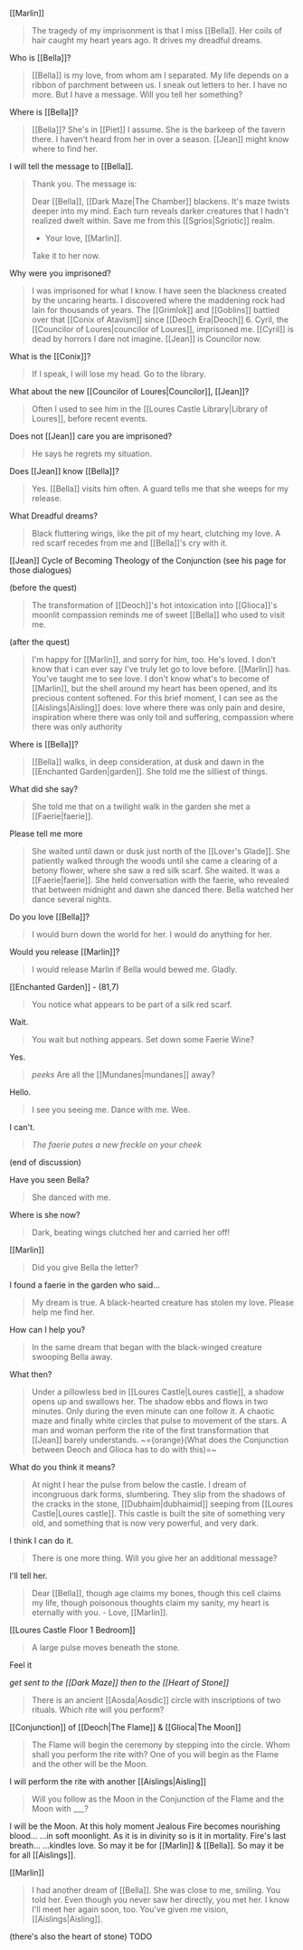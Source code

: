 [[Marlin]]
> The tragedy of my imprisonment is that I miss [[Bella]]. Her coils of hair caught my heart years ago. It drives my dreadful dreams.

Who is [[Bella]]?
> [[Bella]] is my love, from whom am I separated. My life depends on a ribbon of parchment between us. I sneak out letters to her. I have no more. But I have a message. Will you tell her something?

Where is [[Bella]]?
> [[Bella]]? She's in [[Piet]] I assume. She is the barkeep of the tavern there. I haven't heard from her in over a season. [[Jean]] might know where to find her.

I will tell the message to [[Bella]].
> Thank you. The message is:
>
> Dear [[Bella]], [[Dark Maze|The Chamber]] blackens. It's maze twists deeper into my mind. Each turn reveals darker creatures that I hadn't realized dwelt within. Save me from this [[Sgrios|Sgriotic]] realm.
> 
> - Your love, [[Marlin]].
> 
> Take it to her now.

Why were you imprisoned?
> I was imprisoned for what I know. I have seen the blackness created by the uncaring hearts. I discovered where the maddening rock had lain for thousands of years.
> The [[Grimlok]] and [[Goblins]] battled over that [[Conix of Atavism]] since [[Deoch Era|Deoch]] 6. Cyril, the [[Councilor of Loures|councilor of Loures]], imprisoned me. [[Cyril]] is dead by horrors I dare not imagine. [[Jean]] is Councilor now.

What is the [[Conix]]?
> If I speak, I will lose my head. Go to the library.

What about the new [[Councilor of Loures|Councilor]], [[Jean]]?
> Often I used to see him in the [[Loures Castle Library|Library of Loures]], before recent events.

Does not [[Jean]] care you are imprisoned?
> He says he regrets my situation.

Does [[Jean]] know [[Bella]]?
> Yes. [[Bella]] visits him often. A guard tells me that she weeps for my release.

What Dreadful dreams?
> Black fluttering wings, like the pit of my heart, clutching my love. A red scarf recedes from me and [[Bella]]'s cry with it.


[[Jean]]
Cycle of Becoming
Theology of the Conjunction
(see his page for those dialogues)

(before the quest)
> The transformation of [[Deoch]]'s hot intoxication into [[Glioca]]'s moonlit compassion reminds me of sweet [[Bella]] who used to visit me.

(after the quest)
> I'm happy for [[Marlin]], and sorry for him, too. He's loved. I don't know that i can ever say I've truly let go to love before. [[Marlin]] has.
> You've taught me to see love. I don't know what's to become of [[Marlin]], but the shell around my heart has been opened, and its precious content softened. For this brief moment,  I can see as the [[Aislings|Aisling]] does: love where there was only pain and desire, inspiration where there was only toil and suffering, compassion where there was only authority

Where is [[Bella]]?
> [[Bella]] walks, in deep consideration, at dusk and dawn in the [[Enchanted Garden|garden]].
> She told me the silliest of things.

What did she say?
> She told me that on a twilight walk in the garden she met a [[Faerie|faerie]].

Please tell me more
> She waited until dawn or dusk just north of the [[Lover's Glade]]. She patiently walked through the woods until she came a clearing of a betony flower, where she saw a red silk scarf. She waited.
> It was a [[Faerie|faerie]]. She held conversation with the faerie, who revealed that between midnight and dawn she danced there. Bella watched her dance several nights.

Do you love [[Bella]]?
> I would burn down the world for her. I would do anything for her. 

Would you release [[Marlin]]?
> I would release Marlin if Bella would bewed me. Gladly.


[[Enchanted Garden]] - (81,7)
> You notice what appears to be part of a silk red scarf.

Wait.
> You wait but nothing appears. Set down some Faerie Wine?

Yes.
> *peeks* Are all the [[Mundanes|mundanes]] away?

Hello.
> I see you seeing me. Dance with me. Wee.

I can't. 
> _The faerie putes a new freckle on your cheek_

(end of discussion)

Have you seen Bella?
> She danced with me. 

Where is she now?
> Dark, beating wings clutched her and carried her off! 


[[Marlin]]
> Did you give Bella the letter?

I found a faerie in the garden who said...
> My dream is true. A black-hearted creature has stolen my love. Please help me find her.

How can I help you?
> In the same dream that began with the black-winged creature swooping Bella away.

What then?
> Under a pillowless bed in [[Loures Castle|Loures castle]], a shadow opens up and swallows her. The shadow ebbs and flows in two minutes. Only during the even minute can one follow it.
> A chaotic maze and finally white circles that pulse to movement of the stars.
> A man and woman perform the rite of the first transformation that [[Jean]] barely understands. ~={orange}(What does the Conjunction between Deoch and Glioca has to do with this)=~

What do you think it means?
> At night I hear the pulse from below the castle. I dream of incongruous dark forms, slumbering. They slip from the shadows of the cracks in the stone, [[Dubhaim|dubhaimid]] seeping from [[Loures Castle|Loures castle]].
> This castle is built the site of something very old, and something that is now very powerful, and very dark.

I think I can do it.
> There is one more thing. Will you give her an additional message?

I'll tell her.
> Dear [[Bella]], though age claims my bones, though this cell claims my life, though poisonous thoughts claim my sanity, my heart is eternally with you. - Love, [[Marlin]]. 


[[Loures Castle Floor 1 Bedroom]]
> A large pulse moves beneath the stone.

Feel it

*get sent to the [[Dark Maze]]*
*then to the [[Heart of Stone]]*

> There is an ancient [[Aosda|Aosdic]] circle with inscriptions of two rituals. Which rite will you perform?

[[Conjunction]] of [[Deoch|The Flame]] & [[Glioca|The Moon]]
> The Flame will begin the ceremony by stepping into the circle.
> Whom shall you perform the rite with? One of you will begin as the Flame and the other will be the Moon.

I will perform the rite with another [[Aislings|Aisling]]
> Will you follow as the Moon in the Conjunction of the Flame and the Moon with ___?

I will be the Moon.
At this holy moment Jealous Fire becomes nourishing blood... 
...in soft moonlight.
As it is in divinity so is it in mortality. Fire's last breath...
...kindles love.
So may it be for [[Marlin]] & [[Bella]].
So may it be for all [[Aislings]]. 


[[Marlin]]
> I had another dream of [[Bella]]. She was close to me, smiling. You told her. Even though you never saw her directly, you met her. I know I'll meet her again soon, too. You've given me vision, [[Aislings|Aisling]].


(there's also the heart of stone)
TODO